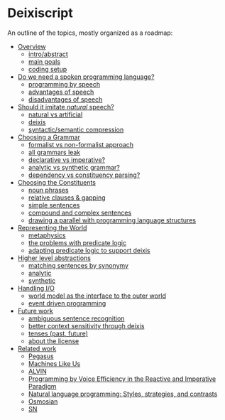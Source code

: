 # Deixiscript

An outline of the topics, mostly organized as a roadmap:

- [Overview]()
  - [intro/abstract]()
  - [main goals]()
  - [coding setup]()
- [Do we need a spoken programming language?]()
  - [programming by speech]()
  - [advantages of speech]()
  - [disadvantages of speech]()
- [Should it imitate _natural_ speech?]()
  - [natural vs artificial]()
  - [deixis]()
  - [syntactic/semantic compression]()
- [Choosing a Grammar]()
  - [formalist vs non-formalist approach]()
  - [all grammars leak]()
  - [declarative vs imperative?]()
  - [analytic vs synthetic grammar?]()
  - [dependency vs constituency parsing?]()
- [Choosing the Constituents]()
  - [noun phrases]()
  - [relative clauses & gapping]()
  - [simple sentences]()
  - [compound and complex sentences]()
  - [drawing a parallel with programming language structures]()
- [Representing the World]()
  - [metaphysics]()
  - [the problems with predicate logic]()
  - [adapting predicate logic to support deixis]()
- [Higher level abstractions]()
  - [matching sentences by synonymy]()
  - [analytic]()
  - [synthetic]()
- [Handling I/O]()
  - [world model as the interface to the outer world]()
  - [event driven programming]()
- [Future work]()
  - [ambiguous sentence recognition]()
  - [better context sensitivity through deixis]()
  - [tenses (past, future)]()
  - [about the license]()
- [Related work]()
  - [Pegasus]()
  - [Machines Like Us]()
  - [ALVIN]()
  - [Programming by Voice Efficiency in the Reactive and Imperative Paradigm]()
  - [Natural language programming: Styles, strategies, and contrasts]()
  - [Osmosian]()
  - [SN]()
